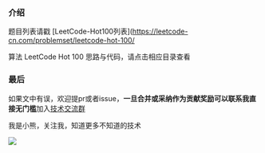 ### 介绍

题目列表请戳 [LeetCode-Hot100列表](https://leetcode-cn.com/problemset/leetcode-hot-100/

算法 LeetCode Hot 100 思路与代码，请点击相应目录查看

### 最后

如果文中有误，欢迎提pr或者issue，**一旦合并或采纳作为贡献奖励可以联系我直接无门槛**加入[技术交流群](https://mp.weixin.qq.com/s/ErQFjJbIsMVGjIRWbQCD1Q)

我是小熊，关注我，知道更多不知道的技术

![](https://coding3min.oss-accelerate.aliyuncs.com/2021/03/11/gQDiQ51116.jpg)